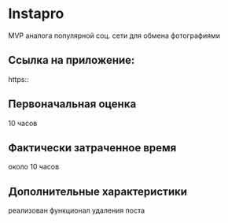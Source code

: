 # Instapro

MVP аналога популярной соц. сети для обмена фотографиями

## Ссылка на приложение:

https::

## Первоначальная оценка

10 часов

## Фактически затраченное время

около 10 часов 

## Дополнительные характеристики

реализован функционал удаления поста
